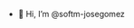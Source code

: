 - 👋 Hi, I’m @softm-josegomez

<!---
softm-josegomez/softm-josegomez is a ✨ special ✨ repository because its `README.md` (this file) appears on your GitHub profile.
You can click the Preview link to take a look at your changes.
--->

